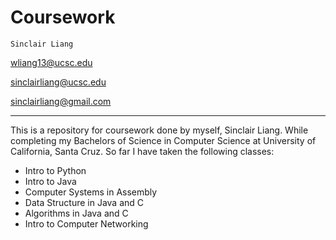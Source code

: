 # Coursework

`Sinclair Liang` 

[wliang13@ucsc.edu](mailto:wliang13@ucsc.edu)


[sinclairliang@ucsc.edu](mailto:sinclairliang@ucsc.edu)


[sinclairliang@gmail.com](mailto:sinclairliang@gmail.com)
******
This is a repository for coursework done by myself, Sinclair Liang. While completing my Bachelors of Science in Computer Science at University of California, Santa Cruz. So far I have taken the following classes: 

* Intro to Python
* Intro to Java
* Computer Systems in Assembly
* Data Structure in Java and C
* Algorithms in Java and C
* Intro to Computer Networking
